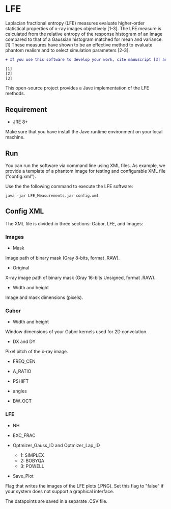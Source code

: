 # LFE
Laplacian fractional entropy (LFE) measures evaluate higher-order statistical properties of x-ray images objectively [1-3]. The LFE measure is calculated from the relative entropy of the response histogram of an image compared to that of a Gaussian histogram matched for mean and variance.[1] These measures have shown to be an effective method to evaluate phantom realism and to select simulation parameters [2-3].

```diff
+ If you use this software to develop your work, cite manuscript [3] and our most recent publications for furture references

[1]
[2]
[3]

```

This open-source project provides a Jave implementation of the LFE methods.

## Requirement

- JRE 8+ 

Make sure that you have install the Jave runtime environment on your local machine.

## Run

You can run the software via command line using XML files. As example, we provide a template of a phantom image for testing and configurable XML file ("config.xml").

Use the the following command to execute the LFE software:

```
java -jar LFE_Measurements.jar config.xml
```

## Config XML

The XML file is divided in three sections: Gabor, LFE, and Images:

### Images
- Mask 

Image path of binary mask (Gray 8-bits, format .RAW).

- Original

X-ray image path of binary mask (Gray 16-bits Unsigned, format .RAW).

- Width and height

Image and mask dimensions (pixels).


### Gabor

- Width and height 

Window dimensions of your Gabor kernels used for 2D convolution.

- DX and DY 

Pixel pitch of the x-ray image.

- FREQ_CEN


- A_RATIO


- PSHIFT


- angles


- BW_OCT



### LFE

- NH


- EXC_FRAC


- Optmizer_Gauss_ID and Optmizer_Lap_ID


  
  - 1: SIMPLEX
  - 2: BOBYQA 
  - 3: POWELL
  
- Save_Plot

Flag that writes the images of the LFE plots (.PNG). Set this flag to "false" if your system does not support a graphical interface.

The datapoints are saved in a separate .CSV file.

